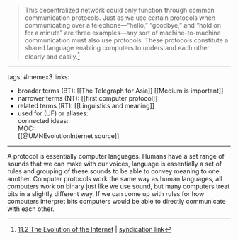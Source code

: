 > This decentralized network could only function through common communication protocols. Just as we use certain protocols when communicating over a telephone—“hello,” “goodbye,” and “hold on for a minute” are three examples—any sort of machine-to-machine communication must also use protocols. These protocols constitute a shared language enabling computers to understand each other clearly and easily.[^1]

[^1]: [11.2 The Evolution of the Internet](https://open.lib.umn.edu/mediaandculture/chapter/11-2-the-evolution-of-the-internet/) | [syndication link](tk) 

---
tags: #memex3
links:  
- broader terms (BT):  [[The Telegraph for Asia]] [[Medium is important]] 
- narrower terms (NT):  [[first computer protocol]] 
- related terms (RT):  [[Linguistics and meaning]]
- used for (UF) or aliases:  
connected ideas:  
MOC:  
[[@UMNEvolutionInternet source]]

---
A protocol is essentially computer languages. Humans have a set range of sounds that we can make with our voices, language is essentially a set of rules and grouping of these sounds to be able to convey meaning to one another. Computer protocols work the same way as human languages, all computers work on binary just like we use sound, but many computers treat bits in a slightly different way. If we can come up with rules for how computers interpret bits computers would be able to directly communicate with each other. 

